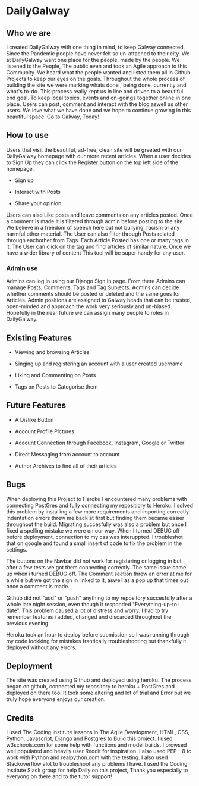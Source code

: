 # DailyGalway 

## Who we are

I created DailyGalway with one thing in mind, to keep Galway connected. 
Since the Pandemic people have never felt so un-attached to their city. We at DailyGalway want one place for the people, made by the people. We listened to the People, The public even and took an Agile approach to this Community. We heard what the people wanted and listed them all in Github Projects to keep our eyes on the goals.
Throughout the whole process of building the site we were marking whats done , being done, currently and what's to-do. 
This process really kept us in line and driven to a beautiful end goal. 
To keep local topics, events and on-goings together online in one place. Users can post, comment and interact with the blog aswell as other users. We love what we have done and we hope to continue growing in this beautiful space. Go to Galway, Today! 


## How to use

Users that visit the beautiful, ad-free, clean site will be greeted with our DailyGalway homepage with our more recent articles. 
When a user decides to Sign Up they can click the Register button on the top left side of the homepage.

* Sign up 

* Interact with Posts

* Share your opinion

Users can also Like posts and leave comments on any articles posted.
Once a comment is made it is filtered through admin before posting to the site. We believe in a freedom of speech here but not bullying, racism or any harmful other material.
The User can also filter through Posts related through eachother from Tags. Each Article Posted has one or many tags in it.
The User can click on the tag and find articles of similar nature. Once we have a wider library of content This tool will be super handy for any user.



### Admin use

Admins can log in using our Django Sign In page.
From there Admins can manage Posts, Comments, Tags and Tag Subjects.
Admins can decide whether comments should be posted or deleted and the same goes for Articles.
Admin positions are assigned to Galway heads that can be trusted, open-minded and approach the work very seriously and un-biased. Hopefully in the near future we can assign many people to roles in DailyGalway.


## Existing Features



* Viewing and browsing Articles

* Singing up and registering an account with a user created username

* Liking and Commenting on Posts

* Tags on Posts to Categorise them



## Future Features 

* A Dislike Button

* Account Profile Pictures

* Account Connection through Facebook, Instagram, Google or Twitter

* Direct Messaging from account to account

* Author Archives to find all of their articles




## Bugs

When deploying this Project to Heroku I encountered many problems with connecting PostGres and fully connecting my repositiory to Heroku. I solved this problem by installing a few more requirements and importing correctly.
Indentation errors threw me back at first but finding them became easier throughout the build.
Migrating succesfully was also a problem but once I fixed a spelling mistake we were on our way.
When I turned DEBUG off before deployment, connection to my css was interuppted. I troubleshot that on google and found a small insert of code to fix the problem in the settings. 

The buttons on the Navbar did not work for registering or logging in but after a few tests we got them connecting correctly. The same issue came up when i turned DEBUG off.
The Comment section threw an error at me for a while but we got the sign in linked to it, aswell as a pop up that times out once a comment is made.

Github did not "add" or "push" anything to my repository succesfully after a whole late night session, even though it responded "Everything-up-to-date". This problem caused a lot of distress and worry. I had to try remember features i added, changed and discarded throughout the previous evening.

Heroku took an hour to deploy before submission so I was running through my code lookking for mistakes frantically troubleshooting but thankfully it deployed without any errors.

## Deployment 

The site was created using Github and deployed using heroku. The process began on github, connected my repository to heroku + PostGres and deployed on there too. It took some altering and lot of trial and Error but we truly hope everyone enjoys our creation.

## Credits 

I used The Coding Institute lessons in The Agile Development, HTML, CSS, Python, Javascript, Django and Postgres to Build this project. I used w3schools.com for some help with functions and model builds. I browsed well populated and heavily user Reddit for inspiration. I also used PEP - 8 to work with Python and realpython.com with the testing.
I also used Stackoverflow alot to troubleshoot any problems I have.
I used the Coding Institute Slack group for help Daily on this project, Thank you especially to everyong on there and to the tutor support!
